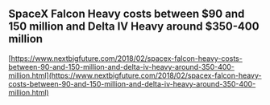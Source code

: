 ## SpaceX Falcon Heavy costs between $90 and 150 million and Delta IV Heavy around $350-400 million
  
  [https://www.nextbigfuture.com/2018/02/spacex-falcon-heavy-costs-between-90-and-150-million-and-delta-iv-heavy-around-350-400-million.html](https://www.nextbigfuture.com/2018/02/spacex-falcon-heavy-costs-between-90-and-150-million-and-delta-iv-heavy-around-350-400-million.html)
